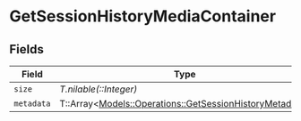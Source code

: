 # GetSessionHistoryMediaContainer


## Fields

| Field                                                                                                           | Type                                                                                                            | Required                                                                                                        | Description                                                                                                     | Example                                                                                                         |
| --------------------------------------------------------------------------------------------------------------- | --------------------------------------------------------------------------------------------------------------- | --------------------------------------------------------------------------------------------------------------- | --------------------------------------------------------------------------------------------------------------- | --------------------------------------------------------------------------------------------------------------- |
| `size`                                                                                                          | *T.nilable(::Integer)*                                                                                          | :heavy_minus_sign:                                                                                              | N/A                                                                                                             | 10855                                                                                                           |
| `metadata`                                                                                                      | T::Array<[Models::Operations::GetSessionHistoryMetadata](../../models/operations/getsessionhistorymetadata.md)> | :heavy_minus_sign:                                                                                              | N/A                                                                                                             |                                                                                                                 |